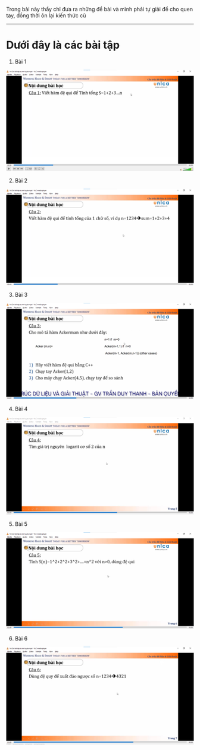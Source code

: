 Trong bài này thầy chỉ đưa ra những đề bài và mình phải tự giải để cho quen tay, đồng thời ôn lại kiến thức cũ

---

# Dưới đây là các bài tập

1. Bài 1

![alt text](image.png)

2. Bài 2

![alt text](image-1.png)

3. Bài 3

![alt text](image-2.png)

4. Bài 4

![alt text](image-3.png)

5. Bài 5

![alt text](image-4.png)

6. Bài 6

![alt text](image-5.png)
